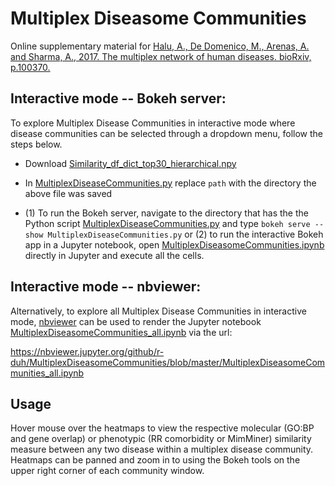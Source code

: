 # Multiplex Diseasome Communities

Online supplementary material for [Halu, A., De Domenico, M., Arenas, A. and Sharma, A., 2017. The multiplex network of human diseases. bioRxiv, p.100370.](https://www.biorxiv.org/content/early/2017/01/18/100370)

## Interactive mode -- Bokeh server:
To explore Multiplex Disease Communities in interactive mode where disease communities can be selected through a dropdown menu, follow the steps below.

- Download [Similarity_df_dict_top30_hierarchical.npy](https://github.com/r-duh/MultiplexDiseasomeCommunities/blob/master/Similarity_df_dict_top30_hierarchical.npy)

- In [MultiplexDiseaseCommunities.py](https://github.com/r-duh/MultiplexDiseasomeCommunities/blob/master/MultiplexDiseaseCommunities.py) replace `path` with the directory the above file was saved

- (1) To run the Bokeh server, navigate to the directory that has the the Python script [MultiplexDiseaseCommunities.py](https://github.com/r-duh/MultiplexDiseasomeCommunities/blob/master/MultiplexDiseaseCommunities.py) and type `bokeh serve --show MultiplexDiseaseCommunities.py` or (2) to run the interactive Bokeh app in a Jupyter notebook, open [MultiplexDiseasomeCommunities.ipynb](https://github.com/r-duh/MultiplexDiseasomeCommunities/blob/master/MultiplexDiseasomeCommunities.ipynb) directly in Jupyter and execute all the cells.


## Interactive mode -- nbviewer:
Alternatively, to explore all Multiplex Disease Communities in interactive mode, [nbviewer](https://nbviewer.jupyter.org/) can be used to render the Jupyter notebook [MultiplexDiseasomeCommunities_all.ipynb](https://github.com/r-duh/MultiplexDiseasomeCommunities/blob/master/MultiplexDiseasomeCommunities_all.ipynb) via the url:

https://nbviewer.jupyter.org/github/r-duh/MultiplexDiseasomeCommunities/blob/master/MultiplexDiseasomeCommunities_all.ipynb


## Usage
Hover mouse over the heatmaps to view the respective molecular (GO:BP and gene overlap) or phenotypic (RR comorbidity or MimMiner) similarity measure between any two disease within a multiplex disease community. Heatmaps can be panned and zoom in to using the Bokeh tools on the upper right corner of each community window.

